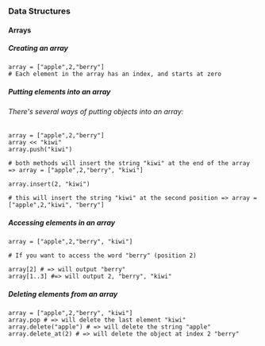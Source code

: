 ### Data Structures

#### Arrays

##### Creating an array
    
    array = ["apple",2,"berry"]
    # Each element in the array has an index, and starts at zero

##### Putting elements into an array
###### There's several ways of putting objects into an array:
    
    array = ["apple",2,"berry"]
    array << "kiwi" 
    array.push("kiwi")

    # both methods will insert the string "kiwi" at the end of the array => array = ["apple",2,"berry", "kiwi"]

    array.insert(2, "kiwi")

    # this will insert the string "kiwi" at the second position => array = ["apple",2,"kiwi", "berry"]

##### Accessing elements in an array

    array = ["apple",2,"berry", "kiwi"]
    
    # If you want to access the word "berry" (position 2)

    array[2] # => will output "berry"
    array[1..3] #=> will output 2, "berry", "kiwi"


##### Deleting elements from an array
    
    array = ["apple",2,"berry", "kiwi"]
    array.pop # => will delete the last element "kiwi"
    array.delete("apple") # => will delete the string "apple"
    array.delete_at(2) # => will delete the object at index 2 "berry"




